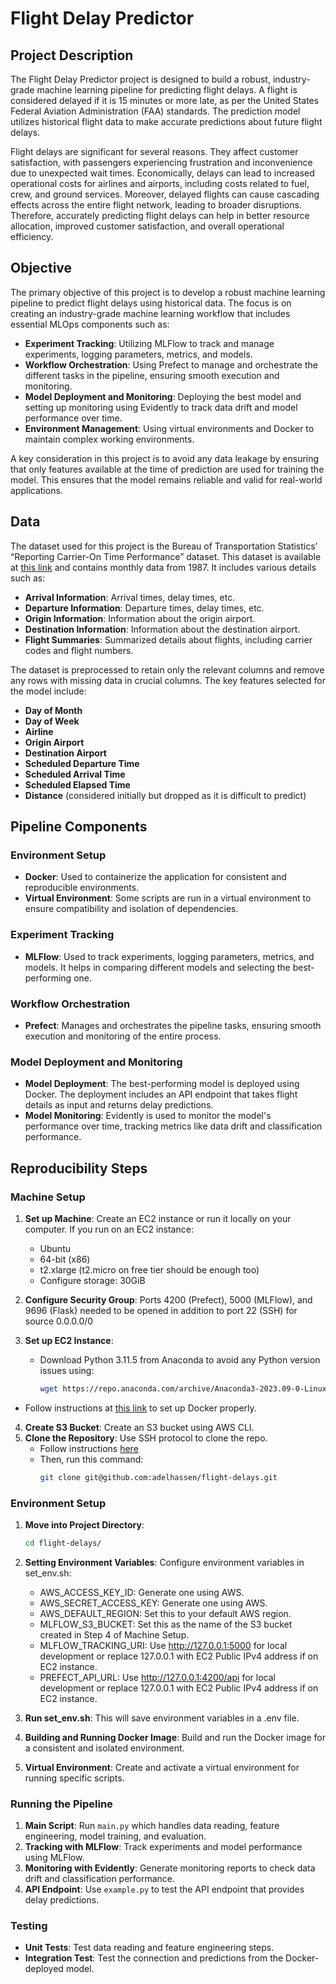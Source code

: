 # Flight Delay Predictor

## Project Description

The Flight Delay Predictor project is designed to build a robust, industry-grade machine learning pipeline for predicting flight delays. A flight is considered delayed if it is 15 minutes or more late, as per the United States Federal Aviation Administration (FAA) standards. The prediction model utilizes historical flight data to make accurate predictions about future flight delays.

Flight delays are significant for several reasons. They affect customer satisfaction, with passengers experiencing frustration and inconvenience due to unexpected wait times. Economically, delays can lead to increased operational costs for airlines and airports, including costs related to fuel, crew, and ground services. Moreover, delayed flights can cause cascading effects across the entire flight network, leading to broader disruptions. Therefore, accurately predicting flight delays can help in better resource allocation, improved customer satisfaction, and overall operational efficiency.

## Objective

The primary objective of this project is to develop a robust machine learning pipeline to predict flight delays using historical data. The focus is on creating an industry-grade machine learning workflow that includes essential MLOps components such as:

- **Experiment Tracking**: Utilizing MLFlow to track and manage experiments, logging parameters, metrics, and models.
- **Workflow Orchestration**: Using Prefect to manage and orchestrate the different tasks in the pipeline, ensuring smooth execution and monitoring.
- **Model Deployment and Monitoring**: Deploying the best model and setting up monitoring using Evidently to track data drift and model performance over time.
- **Environment Management**: Using virtual environments and Docker to maintain complex working environments.

A key consideration in this project is to avoid any data leakage by ensuring that only features available at the time of prediction are used for training the model. This ensures that the model remains reliable and valid for real-world applications.

## Data

The dataset used for this project is the Bureau of Transportation Statistics’ “Reporting Carrier-On Time Performance” dataset. This dataset is available at [this link](https://www.transtats.bts.gov/Fields.asp?gnoyr_VQ=FGJ) and contains monthly data from 1987. It includes various details such as:

- **Arrival Information**: Arrival times, delay times, etc.
- **Departure Information**: Departure times, delay times, etc.
- **Origin Information**: Information about the origin airport.
- **Destination Information**: Information about the destination airport.
- **Flight Summaries**: Summarized details about flights, including carrier codes and flight numbers.

The dataset is preprocessed to retain only the relevant columns and remove any rows with missing data in crucial columns. The key features selected for the model include:

- **Day of Month**
- **Day of Week**
- **Airline**
- **Origin Airport**
- **Destination Airport**
- **Scheduled Departure Time**
- **Scheduled Arrival Time**
- **Scheduled Elapsed Time**
- **Distance** (considered initially but dropped as it is difficult to predict)

## Pipeline Components

### Environment Setup
- **Docker**: Used to containerize the application for consistent and reproducible environments.
- **Virtual Environment**: Some scripts are run in a virtual environment to ensure compatibility and isolation of dependencies.

### Experiment Tracking
- **MLFlow**: Used to track experiments, logging parameters, metrics, and models. It helps in comparing different models and selecting the best-performing one.

### Workflow Orchestration
- **Prefect**: Manages and orchestrates the pipeline tasks, ensuring smooth execution and monitoring of the entire process.

### Model Deployment and Monitoring
- **Model Deployment**: The best-performing model is deployed using Docker. The deployment includes an API endpoint that takes flight details as input and returns delay predictions.
- **Model Monitoring**: Evidently is used to monitor the model's performance over time, tracking metrics like data drift and classification performance.


## Reproducibility Steps

### Machine Setup

1. **Set up Machine**: Create an EC2 instance or run it locally on your computer. If you run on an EC2 instance:

   - Ubuntu
   - 64-bit (x86)
   - t2.xlarge (t2.micro on free tier should be enough too)
   - Configure storage: 30GiB
2. **Configure Security Group**: Ports 4200 (Prefect), 5000 (MLFlow), and 9696 (Flask) needed to be opened in addition to port 22 (SSH) for source 0.0.0.0/0
3. **Set up EC2 Instance**:
   - Download Python 3.11.5 from Anaconda to avoid any Python version issues using:
     ```bash
     wget https://repo.anaconda.com/archive/Anaconda3-2023.09-0-Linux-x86_64.sh
     ```
  - Follow instructions at [this link](https://github.com/DataTalksClub/mlops-zoomcamp/tree/main/01-intro) to set up Docker properly.
4. **Create S3 Bucket**: Create an S3 bucket using AWS CLI.
5. **Clone the Repository**: Use SSH protocol to clone the repo.
    - Follow instructions [here](https://phoenixnap.com/kb/git-clone-ssh)
    - Then, run this command:
      ```bash
      git clone git@github.com:adelhassen/flight-delays.git
      ```

### Environment Setup

1. **Move into Project Directory**:
   ```bash
   cd flight-delays/
   ```
2. **Setting Environment Variables**: Configure environment variables in set_env.sh:
   - AWS_ACCESS_KEY_ID: Generate one using AWS.
   - AWS_SECRET_ACCESS_KEY: Generate one using AWS.
   - AWS_DEFAULT_REGION: Set this to your default AWS region.
   - MLFLOW_S3_BUCKET: Set this as the name of the S3 bucket created in Step 4 of Machine Setup.
   - MLFLOW_TRACKING_URI: Use http://127.0.0.1:5000 for local development or replace 127.0.0.1 with EC2 Public IPv4 address if on EC2 instance.
   - PREFECT_API_URL: Use http://127.0.0.1:4200/api for local development or replace 127.0.0.1 with EC2 Public IPv4 address if on EC2 instance.
   
3. **Run set_env.sh**: This will save environment variables in a .env file.
5. **Building and Running Docker Image**: Build and run the Docker image for a consistent and isolated environment.
6. **Virtual Environment**: Create and activate a virtual environment for running specific scripts.

### Running the Pipeline

1. **Main Script**: Run `main.py` which handles data reading, feature engineering, model training, and evaluation.
2. **Tracking with MLFlow**: Track experiments and model performance using MLFlow.
3. **Monitoring with Evidently**: Generate monitoring reports to check data drift and classification performance.
4. **API Endpoint**: Use `example.py` to test the API endpoint that provides delay predictions.

### Testing

- **Unit Tests**: Test data reading and feature engineering steps.
- **Integration Test**: Test the connection and predictions from the Docker-deployed model.


